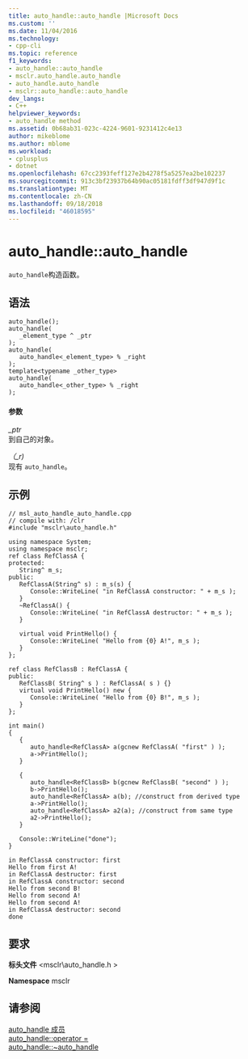 ```yaml
---
title: auto_handle::auto_handle |Microsoft Docs
ms.custom: ''
ms.date: 11/04/2016
ms.technology:
- cpp-cli
ms.topic: reference
f1_keywords:
- auto_handle::auto_handle
- msclr.auto_handle.auto_handle
- auto_handle.auto_handle
- msclr::auto_handle::auto_handle
dev_langs:
- C++
helpviewer_keywords:
- auto_handle method
ms.assetid: 0b68ab31-023c-4224-9601-9231412c4e13
author: mikeblome
ms.author: mblome
ms.workload:
- cplusplus
- dotnet
ms.openlocfilehash: 67cc2393feff127e2b4278f5a5257ea2be102237
ms.sourcegitcommit: 913c3bf23937b64b90ac05181fdff3df947d9f1c
ms.translationtype: MT
ms.contentlocale: zh-CN
ms.lasthandoff: 09/18/2018
ms.locfileid: "46018595"
---
```

# <a name="autohandleautohandle"></a>auto_handle::auto_handle
`auto_handle`构造函数。  
  
## <a name="syntax"></a>语法  
  
```  
auto_handle();  
auto_handle(  
   _element_type ^ _ptr  
);  
auto_handle(  
   auto_handle<_element_type> % _right  
);  
template<typename _other_type>  
auto_handle(  
   auto_handle<_other_type> % _right  
);  
```  
  
#### <a name="parameters"></a>参数  
*_ptr*<br/>
到自己的对象。  
  
*（_r)*<br/>
现有 `auto_handle`。  
  
## <a name="example"></a>示例  
  
```  
// msl_auto_handle_auto_handle.cpp  
// compile with: /clr  
#include "msclr\auto_handle.h"  
  
using namespace System;  
using namespace msclr;  
ref class RefClassA {  
protected:  
   String^ m_s;     
public:  
   RefClassA(String^ s) : m_s(s) {  
      Console::WriteLine( "in RefClassA constructor: " + m_s );  
   }  
   ~RefClassA() {  
      Console::WriteLine( "in RefClassA destructor: " + m_s );  
   }  
  
   virtual void PrintHello() {  
      Console::WriteLine( "Hello from {0} A!", m_s );  
   }  
};  
  
ref class RefClassB : RefClassA {  
public:     
   RefClassB( String^ s ) : RefClassA( s ) {}  
   virtual void PrintHello() new {  
      Console::WriteLine( "Hello from {0} B!", m_s );  
   }  
};  
  
int main()  
{  
   {  
      auto_handle<RefClassA> a(gcnew RefClassA( "first" ) );  
      a->PrintHello();  
   }  
  
   {  
      auto_handle<RefClassB> b(gcnew RefClassB( "second" ) );  
      b->PrintHello();  
      auto_handle<RefClassA> a(b); //construct from derived type  
      a->PrintHello();  
      auto_handle<RefClassA> a2(a); //construct from same type  
      a2->PrintHello();  
   }  
  
   Console::WriteLine("done");  
}  
```  
  
```Output  
in RefClassA constructor: first  
Hello from first A!  
in RefClassA destructor: first  
in RefClassA constructor: second  
Hello from second B!  
Hello from second A!  
Hello from second A!  
in RefClassA destructor: second  
done  
```  
  
## <a name="requirements"></a>要求  
 **标头文件** \<msclr\auto_handle.h >  
  
 **Namespace** msclr  
  
## <a name="see-also"></a>请参阅  
 [auto_handle 成员](../dotnet/auto-handle-members.md)   
 [auto_handle::operator =](../dotnet/auto-handle-operator-assign.md)   
 [auto_handle::~auto_handle](../dotnet/auto-handle-tilde-auto-handle.md)